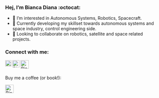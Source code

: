 ###  Hej, I’m Bianca Diana :octocat: 

- 👀 I’m interested in Autonomous Systems, Robotics, Spacecraft.
- 🌱 Currently developing my skillset towards autonomous systems and space industry, control engineering side.
- 💞️ Looking to collaborate on robotics, satellite and space related projects. 

### Connect with me:

[<img align="left" alt="BiancaDT | Instagram" width="20px" src="https://www.freepnglogos.com/uploads/instagram-logos-png-images-free-download-5.png" />][instagram]
[<img align="left" alt="BiancaDT | Twitter" width="23px" src="https://www.freepnglogos.com/uploads/twitter-logo-png/twitter-logo-vector-png-clipart-1.png" />][twitter]
[<img align="left" alt="BiancaDT | LinkedIn" width="27px" src="https://www.freepnglogos.com/uploads/linkedin-in-logo-png-1.png" />][linkedin]

</br></br>

Buy me a coffee (or book!):

[<img align="left" alt="BiancaDT | Coffee" width="27px" src="https://www.freepnglogos.com/uploads/coffee-png/coffee-and-beans-transparent-png-stickpng-1.png" />][coffee]

<!---
BiancaDT/BiancaDT is a ✨ special ✨ repository because its `README.md` (this file) appears on your GitHub profile.
You can click the Preview link to take a look at your changes.
--->






[linkedin]: https://www.linkedin.com/in/biancaturneanu/
[twitter]: https://twitter.com/curiousbiancat
[instagram]: https://www.instagram.com/biancat.diana/
[coffee]: https://www.buymeacoffee.com/BiancaDiana
